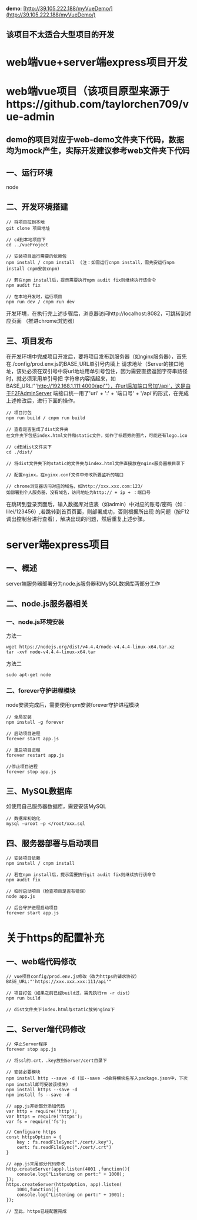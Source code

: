 **demo**: [http://39.105.222.188/myVueDemo/](http://39.105.222.188/myVueDemo/)

## 该项目不太适合大型项目的开发

# web端vue+server端express项目开发

# web端vue项目（该项目原型来源于https://github.com/taylorchen709/vue-admin
## demo的项目对应于web-demo文件夹下代码，数据均为mock产生，实际开发建议参考web文件夹下代码

## 一、运行环境
node

## 二、开发环境搭建
```
// 将项目拉到本地
git clone 项目地址

// cd到本地项目下
cd ../vueProject

// 安装项目运行需要的依赖包
npm install / cnpm install  (注：如需运行cnpm install，需先安运行npm install cnpm安装cnpm)

// 若在npm install后，提示需要执行npm audit fix则继续执行该命令
npm audit fix

// 在本地开发时，运行项目
npm run dev / cnpm run dev

```
开发环境，在执行完上述步骤后，浏览器访问http://localhost:8082，可跳转到对应页面 （推进chrome浏览器）

## 三、项目发布
在开发环境中完成项目开发后，要将项目发布到服务器（如nginx服务器），首先在./config/prod.env.js的BASE_URL单引号内填上
请求地址（Server的接口地址，该处必须在双引号中将url地址用单引号包住，因为需要直接返回字符串路径时，就必须采用单引号把
字符串内容括起来，如BASE_URL:"'http://192.168.1.111:4000/api'"），在url后加端口号加'/api'，这是由于F2FAdminServer
端接口统一用了'url' + ':' + '端口号' + '/api'的形式，在完成上述修改后，进行下面的操作。

```
// 项目打包
npm run build / cnpm run build

// 查看是否生成了dist文件夹
在文件夹下包括index.html文件和static文件，如作了标题旁的图片，可能还有logo.ico

// cd到dist文件夹下
cd ./dist/

// 将dist文件夹下的static的文件夹与index.html文件直接放在nginx服务器根目录下

// 配置nginx，在nginx.conf文件中修改所要监听的端口

// chrome浏览器访问对应的域名，如http://xxx.xxx.com:123/
如部署到个人服务器，没有域名，访问地址为http:// + ip + ：端口号

```
在跳转到登录页面后，输入数据库对应表（如admin）中对应的账号/密码（如：lilei/123456）,若跳转到首页页面，则部署成功，否则根据所出现
的问题（按F12调出控制台进行查看），解决出现的问题，然后重复上述步骤。

# server端express项目

## 一、概述
server端服务器部署分为node.js服务器和MySQL数据库两部分工作

## 二、node.js服务器相关

### 一、node.js环境安装
方法一
```
wget https://nodejs.org/dist/v4.4.4/node-v4.4.4-linux-x64.tar.xz
tar -xvf node-v4.4.4-linux-x64.tar

```
方法二
```
sudo apt-get node

```
### 二、forever守护进程模块
node安装完成后，需要使用npm安装forever守护进程模块
```
// 全局安装
npm install -g forever

// 启动项目进程
forever start app.js

// 重启项目进程
forever restart app.js

//停止项目进程
forever stop app.js

```

## 三、MySQL数据库
如使用自己服务器数据库，需要安装MySQL
```
// 数据库初始化
mysql –uroot –p </root/xxx.sql

```

## 四、服务器部署与启动项目
```
// 安装项目依赖
npm install / cnpm install 

// 若在npm install后，提示需要执行git audit fix则继续执行该命令
npm audit fix

// 临时启动项目（检查项目是否有错误）
node app.js

// 后台守护进程启动项目
forever start app.js

```

# 关于https的配置补充

## 一、web端代码修改
```
// vue项目config/prod.env.js修改（改为https的请求协议）
BASE_URL:"'https://xxx.xxx.xxx:111/api'"

// 项目打包（如果之前已经build过，需先执行rm -r dist）
npm run build

// dist文件夹下index.html与static放到nginx下

```

## 二、Server端代码修改
```
// 停止Server程序
forever stop app.js

// 将ssl的.crt，.key放到Server/cert目录下

// 安装必要模块
npm install http --save -d (加--save -d会将模块名写入package.json中，下次npm install即可安装该模块)
npm install https --save -d
npm install fs --save -d

// app.js开始部分添加代码
var http = require('http');
var https = require('https');
var fs = require('fs');

// Configuare https
const httpsOption = {
    key : fs.readFileSync("./cert/.key"),
    cert: fs.readFileSync("./cert/.crt")
}

// app.js末尾部分代码修改
http.createServer(app).listen(4001 ,function(){
    console.log("Listening on port:" + 1000);
});
https.createServer(httpsOption, app).listen(
    1001,function(){
    console.log("Listening on port:" + 1001);
});

// 至此，https已经配置完成

```








